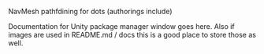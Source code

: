 NavMesh pathfdining for dots (authorings include)

Documentation for Unity package manager window goes here.
Also if images are used in README.md / docs this is a good place to store those as well.

